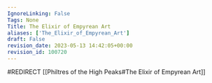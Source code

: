 ```yaml
---
IgnoreLinking: False
Tags: None
Title: The Elixir of Empyrean Art
aliases: ['The_Elixir_of_Empyrean_Art']
draft: False
revision_date: 2023-05-13 14:42:05+00:00
revision_id: 100720
---
```


#REDIRECT [[Philtres of the High Peaks#The Elixir of Empyrean Art]]